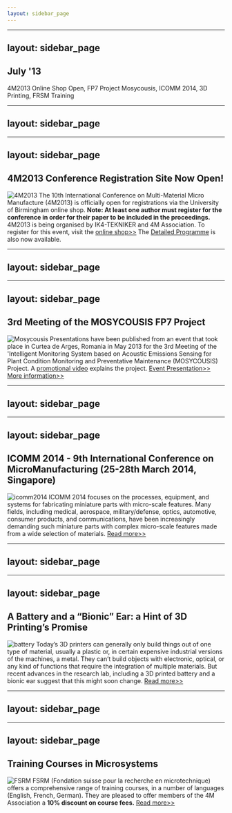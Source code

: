 ```yaml
---
layout: sidebar_page
---
```


---
layout: sidebar_page
---

## July '13

4M2013 Online Shop Open, FP7 Project Mosycousis, ICOMM 2014, 3D Printing, FRSM Training
<!--break-->
---
layout: sidebar_page
---

---
layout: sidebar_page
---

## 4M2013 Conference Registration Site Now Open!

![4M2013](/4m-association/assets/images/4m2013_logo.jpg)
The 10th International Conference on Multi-Material Micro Manufacture (4M2013) is officially open for registrations via the University of Birmingham online shop. **Note: At least one author must register for the conference in order for their paper to be included in the proceedings.** 4M2013 is being organised by IK4-TEKNIKER and 4M Association. To register for this event, visit the [online shop>>](http://shop.bham.ac.uk/browse/extra_info.asp?compid=1&modid=2&deptid=31&catid=90&prodid=673) 
The [Detailed Programme](/4m-association/content/4M2013-Detailed-Programme-Agenda.md) is also now available.

---
layout: sidebar_page
---

---
layout: sidebar_page
---

## 3rd Meeting of the MOSYCOUSIS FP7 Project

![Mosycousis](/4m-association/assets/images/mosycousis.jpg)
Presentations have been published from an event that took place in Curtea de Arges, Romania in May 2013 for the 3rd Meeting of the 'Intelligent Monitoring System based on Acoustic Emissions Sensing for Plant Condition Monitoring and Preventative Maintenance (MOSYCOUSIS) Project. A [promotional video](http://www.youtube.com/watch?v=c3wLTDfD1Tc&feature=player_detailpage ) explains the project.
[Event Presentation>>](/4m-association/assets/files/Mosycousis_Info.pdf)
[More information>>](/4m-association/assets/files/Mosycousis_Photographs.pdf)

---
layout: sidebar_page
---

---
layout: sidebar_page
---

## ICOMM 2014 - 9th International Conference on MicroManufacturing (25-28th March 2014, Singapore)

![icomm2014](/4m-association/assets/images/icomm2014.jpg)
ICOMM 2014 focuses on the processes, equipment, and systems for fabricating miniature parts with micro-scale features. Many fields, including medical, aerospace, military/defense, optics, automotive, consumer products, and communications, have been increasingly demanding such miniature parts with complex micro-scale features made from a wide selection of materials. [Read more>>](http://icomm2014.northwestern.edu/)

---
layout: sidebar_page
---

---
layout: sidebar_page
---

## A Battery and a “Bionic” Ear: a Hint of 3D Printing’s Promise

![battery](/4m-association/assets/images/battery.jpg)
Today’s 3D printers can generally only build things out of one type of material, usually a plastic or, in certain expensive industrial versions of the machines, a metal. They can’t build objects with electronic, optical, or any kind of functions that require the integration of multiple materials. But recent advances in the research lab, including a 3D printed battery and a bionic ear suggest that this might soon change. [Read more>>](http://www.technologyreview.com/news/516561/a-battery-and-a-bionic-ear-a-hint-of-3-d-printings-promise/)

---
layout: sidebar_page
---

---
layout: sidebar_page
---

## Training Courses in Microsystems

![FSRM](/4m-association/assets/images/FSRM.jpg)
FSRM (Fondation suisse pour la recherche en microtechnique) offers a comprehensive range of training courses, in a number of languages (English, French, German). They are pleased to offer members of the 4M Association a **10% discount on course fees.** [Read more>>](/4m-association/content/fsrm-training-course.md)